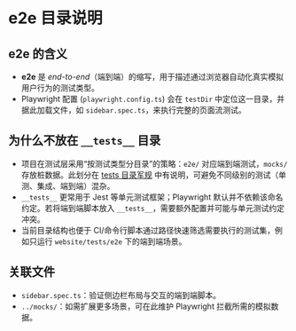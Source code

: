 # e2e 目录说明

## e2e 的含义

- **e2e** 是 *end-to-end*（端到端）的缩写，用于描述通过浏览器自动化真实模拟用户行为的测试类型。
- Playwright 配置 (`playwright.config.ts`) 会在 `testDir` 中定位这一目录，并据此加载文件，如 `sidebar.spec.ts`，来执行完整的页面流测试。

## 为什么不放在 `__tests__` 目录

- 项目在测试层采用“按测试类型分目录”的策略：`e2e/` 对应端到端测试，`mocks/` 存放桩数据。此划分在 [tests 目录军规](../AGENTS.md) 中有说明，可避免不同级别的测试（单测、集成、端到端）混杂。
- `__tests__` 更常用于 Jest 等单元测试框架；Playwright 默认并不依赖该命名约定。若将端到端脚本放入 `__tests__`，需要额外配置并可能与单元测试约定冲突。
- 当前目录结构也便于 CI/命令行脚本通过路径快速筛选需要执行的测试集，例如只运行 `website/tests/e2e` 下的端到端场景。

## 关联文件

- `sidebar.spec.ts`：验证侧边栏布局与交互的端到端脚本。
- `../mocks/`：如需扩展更多场景，可在此维护 Playwright 拦截所需的模拟数据。
